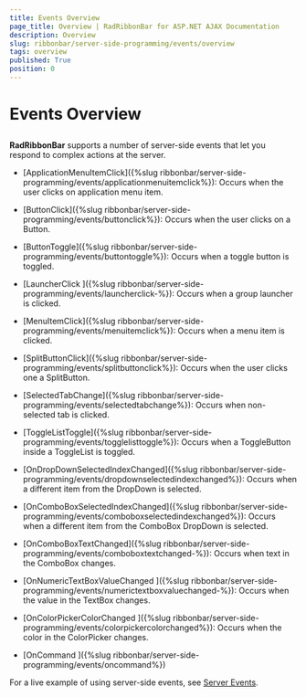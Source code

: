 ```yaml
---
title: Events Overview
page_title: Overview | RadRibbonBar for ASP.NET AJAX Documentation
description: Overview
slug: ribbonbar/server-side-programming/events/overview
tags: overview
published: True
position: 0
---
```


# Events Overview



## 

**RadRibbonBar** supports a number of server-side events that let you respond to complex actions at the server.

* [ApplicationMenuItemClick]({%slug ribbonbar/server-side-programming/events/applicationmenuitemclick%}): Occurs when the user clicks on application menu item.

* [ButtonClick]({%slug ribbonbar/server-side-programming/events/buttonclick%}): Occurs when the user clicks on a Button.

* [ButtonToggle]({%slug ribbonbar/server-side-programming/events/buttontoggle%}): Occurs when a toggle button is toggled.

* [LauncherClick ]({%slug ribbonbar/server-side-programming/events/launcherclick-%}): Occurs when a group launcher is clicked.

* [MenuItemClick]({%slug ribbonbar/server-side-programming/events/menuitemclick%}): Occurs when a menu item is clicked.

* [SplitButtonClick]({%slug ribbonbar/server-side-programming/events/splitbuttonclick%}): Occurs when the user clicks one a SplitButton.

* [SelectedTabChange]({%slug ribbonbar/server-side-programming/events/selectedtabchange%}): Occurs when non-selected tab is clicked.

* [ToggleListToggle]({%slug ribbonbar/server-side-programming/events/togglelisttoggle%}): Occurs when a ToggleButton inside a ToggleList is toggled.

* [OnDropDownSelectedIndexChanged]({%slug ribbonbar/server-side-programming/events/dropdownselectedindexchanged%}): Occurs when a different item from the DropDown is selected.

* [OnComboBoxSelectedIndexChanged]({%slug ribbonbar/server-side-programming/events/comboboxselectedindexchanged%}): Occurs when a different item from the ComboBox DropDown is selected.

* [OnComboBoxTextChanged]({%slug ribbonbar/server-side-programming/events/comboboxtextchanged-%}): Occurs when text in the ComboBox changes.

* [OnNumericTextBoxValueChanged ]({%slug ribbonbar/server-side-programming/events/numerictextboxvaluechanged-%}): Occurs when the value in the TextBox changes.

* [OnColorPickerColorChanged ]({%slug ribbonbar/server-side-programming/events/colorpickercolorchanged%}): Occurs when the color in the ColorPicker changes.

* [OnCommand ]({%slug ribbonbar/server-side-programming/events/oncommand%})

For a live example of using server-side events, see [Server Events](http://demos.telerik.com/aspnet-ajax/RibbonBar/Examples/Events/ServerSide/DefaultCS.aspx).
